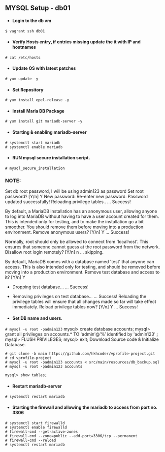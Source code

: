 ## MYSQL Setup - db01
- #### Login to the db vm

`$ vagrant ssh db01`

- #### Verify Hosts entry, if entries missing update the it with IP and hostnames

`# cat /etc/hosts`

- #### Update OS with latest patches
`# yum update -y`

- #### Set Repository

`# yum install epel-release -y`

- #### Install Maria DB Package

`# yum install git mariadb-server -y`

- #### Starting & enabling mariadb-server
```
# systemctl start mariadb
# systemctl enable mariadb
```
- #### RUN mysql secure installation script.

`# mysql_secure_installation`

### NOTE: 
Set db root password, I will be using admin123 as password
Set root password? [Y/n] Y
New password:
Re-enter new password:
Password updated successfully!
Reloading privilege tables..
... Success!

By default, a MariaDB installation has an anonymous user, allowing anyone
to log into MariaDB without having to have a user account created for
them. This is intended only for testing, and to make the installation
go a bit smoother. You should remove them before moving into a
production environment.
Remove anonymous users? [Y/n] Y
... Success!

Normally, root should only be allowed to connect from 'localhost'. This
ensures that someone cannot guess at the root password from the network.
Disallow root login remotely? [Y/n] n
... skipping.

By default, MariaDB comes with a database named 'test' that anyone can
access. This is also intended only for testing, and should be removed
before moving into a production environment.
Remove test database and access to it? [Y/n] Y
- Dropping test database...
... Success!
  
- Removing privileges on test database...
... Success!
Reloading the privilege tables will ensure that all changes made so far
will take effect immediately.
Reload privilege tables now? [Y/n] Y
... Success!
  
- #### Set DB name and users.

`# mysql -u root -padmin123`
mysql> create database accounts;
mysql> grant all privileges on accounts.* TO 'admin'@’%’ identified by 'admin123' ;
mysql> FLUSH PRIVILEGES;
mysql> exit;
Download Source code & Initialize Database.

```
# git clone -b main https://github.com/hkhcoder/vprofile-project.git
# cd vprofile-project
# mysql -u root -padmin123 accounts < src/main/resources/db_backup.sql
# mysql -u root -padmin123 accounts
```
`mysql> show tables;`

- #### Restart mariadb-server

`# systemctl restart mariadb`

- #### Starting the firewall and allowing the mariadb to access from port no. 3306
```
# systemctl start firewalld
# systemctl enable firewalld
# firewall-cmd --get-active-zones
# firewall-cmd --zone=public --add-port=3306/tcp --permanent
# firewall-cmd --reload
# systemctl restart mariadb
```
